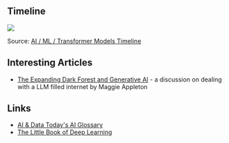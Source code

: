 ## Timeline

![](https://ai.v-gar.de/ml/transformer/timeline/timeline.png)

Source: [AI / ML / Transformer Models Timeline](https://ai.v-gar.de/ml/transformer/timeline/)

## Interesting Articles

- [The Expanding Dark Forest and Generative AI](https://maggieappleton.com/ai-dark-forest) - a discussion on dealing with a LLM filled internet by Maggie Appleton

## Links

- [AI & Data Today's AI Glossary](https://www.aidatatoday.com/ai-glossary/)
- [The Little Book of Deep Learning](https://fleuret.org/public/lbdl.pdf)